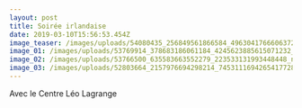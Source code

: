 ```yaml
---
layout: post
title: Soirée irlandaise
date: 2019-03-10T15:56:53.454Z
image_teaser: /images/uploads/54080435_256849561866584_4963041766606372864_n.jpg
image_01: /images/uploads/53769914_378683186061184_4245623885615071232_n.jpg
image_02: /images/uploads/53766500_635583663552279_223533131993448448_n.jpg
image_03: /images/uploads/52803664_2157976694298214_7453111694265417728_n.jpg
---
```

Avec le Centre Léo Lagrange
